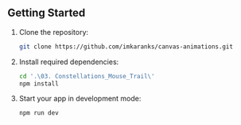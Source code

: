 ## Getting Started

1. Clone the repository:

   ```bash
   git clone https://github.com/imkaranks/canvas-animations.git
   ```

1. Install required dependencies:

   ```bash
   cd '.\03. Constellations_Mouse_Trail\'
   npm install
   ```

1. Start your app in development mode:
   ```bash
   npm run dev
   ```
